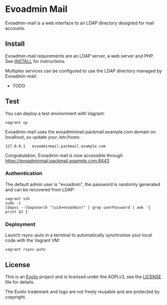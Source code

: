 # Evoadmin Mail

Evoadmin-mail is a web interface to an LDAP directory designed for
mail accounts.

## Install

Evoadmin-mail requirements are an LDAP server, a web server and
PHP. See [INSTALL](docs/install.md) for instructions.

Multiples services can be configured to use the LDAP directory
managed by Evoadmin-mail:

- TODO

## Test

You can deploy a test environment with Vagrant:

~~~
vagrant up
~~~

Evoadmin-mail uses the evoadminmail.packmail.example.com domain
on localhost, so update your /etc/hosts:

~~~
127.0.0.1   evoadminmail.packmail.example.com
~~~

Congratulation, Evoadmin mail is now accessible through
https://evoadminmail.packmail.example.com:8443

### Authentication

The default admin user is "evoadmin", the password is randomly
generated and can be recovered from LDAP:

~~~
vagrant ssh
sudo -i
ldapvi --ldapsearch "(uid=evoadmin)" | grep userPassword | awk '{ print $2 }'
~~~

### Deployment

Launch rsync-auto in a terminal to automatically synchronise your
local code with the Vagrant VM:

~~~
vagrant rsync-auto
~~~

## License

This is an [Evolix](https://evolix.com) project and is licensed
under the AGPLv3, see the [LICENSE](LICENSE) file for details.

The Evolix trademark and logo are not freely reusable and are
protected by copyright.
